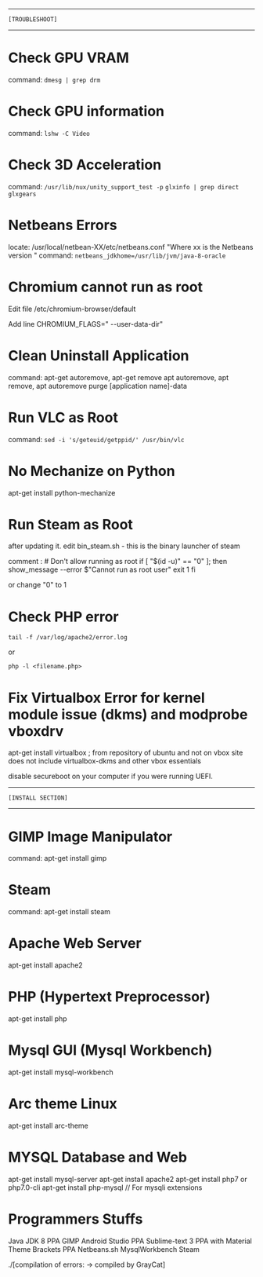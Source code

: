 -----------------------------------------------
	[TROUBLESHOOT]
-----------------------------------------------		

# Check GPU VRAM

command:  `dmesg | grep drm`

# Check GPU information

command: `lshw -C Video`

# Check 3D Acceleration

command: `/usr/lib/nux/unity_support_test -p`
		    `glxinfo | grep direct`
		    `glxgears`
		    
# Netbeans Errors

locate: /usr/local/netbean-XX/etc/netbeans.conf "Where xx is the Netbeans version "
command: `netbeans_jdkhome=/usr/lib/jvm/java-8-oracle`

# Chromium cannot run as root

Edit file /etc/chromium-browser/default

Add line CHROMIUM_FLAGS=" --user-data-dir"

# Clean Uninstall Application

command: apt-get autoremove, apt-get remove apt autoremove, apt remove, apt autoremove purge [application name]-data

# Run VLC as Root

command: `sed -i 's/geteuid/getppid/' /usr/bin/vlc`

# No Mechanize on Python

apt-get install python-mechanize
		    
# Run Steam as Root

after updating it.
edit bin_steam.sh - this is the binary launcher of steam

comment : # Don't allow running as root
if [ "$(id -u)" == "0" ]; then
	show_message --error $"Cannot run as root user"
	exit 1
fi

or change "0" to 1

# Check PHP error

`tail -f /var/log/apache2/error.log`

or

`php -l <filename.php>`

# Fix Virtualbox Error for kernel module issue (dkms) and modprobe vboxdrv

apt-get install virtualbox ; from repository of ubuntu and not on vbox site does not include virtualbox-dkms and other vbox essentials

disable secureboot on your computer if you were running UEFI.

---------------------------------------------
	[INSTALL SECTION]
---------------------------------------------

# GIMP Image Manipulator

command: apt-get install gimp

# Steam

command: apt-get install steam

# Apache Web Server

apt-get install apache2

# PHP (Hypertext Preprocessor)

apt-get install php

# Mysql GUI (Mysql Workbench)

apt-get install mysql-workbench

# Arc theme Linux

apt-get install arc-theme

# MYSQL Database and Web 

apt-get install mysql-server
apt-get install apache2
apt-get install php7 or php7.0-cli
apt-get install php-mysql // For mysqli extensions

# Programmers Stuffs

Java JDK 8 PPA
GIMP
Android Studio PPA
Sublime-text 3 PPA with Material Theme
Brackets PPA
Netbeans.sh
MysqlWorkbench
Steam

./[compilation of errors: -> compiled by GrayCat]
	
